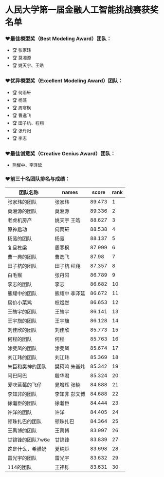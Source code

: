 # 人民大学第一届金融人工智能挑战赛获奖名单

### ❤️最佳模型奖（Best Modeling Award）团队：
- 🏆 张家玮 
- 🏆 莫湘源 
- 🏆 姚天宇、王皓

### ❤️优异模型奖（Excellent Modeling Award）团队：
- 🏆 何雨轩 
- 🏆 杨蒎 
- 🏆 周寒枫 
- 🏆 曹逸飞 
- 🏆 田子杭、程翔 
- 🏆 张丹阳 
- 🏆 李志

### ❤️最佳创意奖（Creative Genius Award）团队：
- 熊耀中、李泽延

### ❤️前三十名团队排名与成绩：

| 团队名称       | names    | score  | rank |
|------------|----------|--------|------|
| 张家玮的团队     | 张家玮      | 89.473 | 1    |
| 莫湘源的团队     | 莫湘源      | 89.336 | 2    |
| 老虎机房产      | 姚天宇 王皓   | 88.627 | 3    |
| 原神启动       | 何雨轩      | 88.538 | 4    |
| 杨蒎的团队      | 杨蒎       | 88.137 | 5    |
| 复旦栋梁       | 周寒枫      | 87.999 | 6    |
| 曹一典的团队     | 曹逸飞      | 87.98  | 7    |
| 田子杭的团队     | 田子杭 程翔   | 87.357 | 8    |
| 白毛猴        | 张丹阳      | 86.789 | 9    |
| 李志的团队      | 李志       | 86.682 | 10   |
| 熊耀中的团队     | 熊耀中 李泽延  | 86.672 | 11   |
| 房价小菜鸡      | 权煜然      | 86.653 | 12   |
| 王皓宇的团队     | 王皓宇      | 86.141 | 13   |
| 王宇旗的团队     | 王宇旗      | 86.128 | 14   |
| 刘佳欣的团队     | 刘佳欣      | 85.773 | 15   |
| 何程的团队      | 何程       | 85.763 | 16   |
| 涂斐凤的团队     | 涂斐凤      | 85.674 | 17   |
| 刘江玮的团队     | 刘江玮      | 85.369 | 18   |
| 朱巨和樊神的团队   | 樊珂鸣 朱基炜  | 85.342 | 19   |
| 阿巴阿巴       | 殷华君      | 85.324 | 20   |
| 爱吃蓝莓的飞仔    | 晁增辉 张楠   | 84.888 | 21   |
| 李知非的团队     | 李知非 彭文博  | 84.688 | 22   |
| 徐瀚臣的团队     | 徐瀚臣      | 84.444 | 23   |
| 许洋的团队      | 许洋       | 84.405 | 24   |
| 顿珠扎巴的团队    | 顿珠扎巴     | 84.364 | 25   |
| 王禹博的团队     | 王禹博      | 83.997 | 26   |
| 甘锦锋的团队7w6e | 甘锦锋      | 83.839 | 27   |
| 这是什么，希腊奶   | 夏纯烜      | 83.698 | 28   |
| 雷光宇的团队     | 雷光宇      | 83.632 | 29   |
| 114的团队     | 王祎铄      | 83.631 | 30   |
